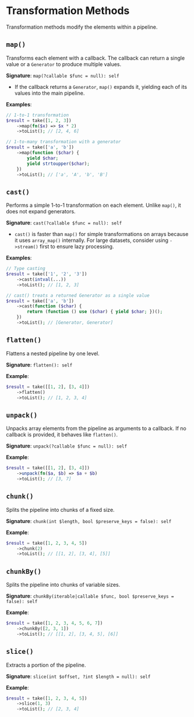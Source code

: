 # Transformation Methods

Transformation methods modify the elements within a pipeline.

## `map()`

Transforms each element with a callback. The callback can return a single value or a `Generator` to produce multiple values.

**Signature**: `map(?callable $func = null): self`

-   If the callback returns a `Generator`, `map()` expands it, yielding each of its values into the main pipeline.

**Examples**:

```php
// 1-to-1 transformation
$result = take([1, 2, 3])
    ->map(fn($x) => $x * 2)
    ->toList(); // [2, 4, 6]

// 1-to-many transformation with a generator
$result = take(['a', 'b'])
    ->map(function ($char) {
        yield $char;
        yield strtoupper($char);
    })
    ->toList(); // ['a', 'A', 'b', 'B']
```

## `cast()`

Performs a simple 1-to-1 transformation on each element. Unlike `map()`, it does not expand generators.

**Signature**: `cast(?callable $func = null): self`

-   `cast()` is faster than `map()` for simple transformations on arrays because it uses `array_map()` internally. For large datasets, consider using `->stream()` first to ensure lazy processing.

**Examples**:

```php
// Type casting
$result = take(['1', '2', '3'])
    ->cast(intval(...))
    ->toList(); // [1, 2, 3]

// cast() treats a returned Generator as a single value
$result = take(['a', 'b'])
    ->cast(function ($char) {
        return (function () use ($char) { yield $char; })();
    })
    ->toList(); // [Generator, Generator]
```

## `flatten()`

Flattens a nested pipeline by one level.

**Signature**: `flatten(): self`

**Example**:

```php
$result = take([[1, 2], [3, 4]])
    ->flatten()
    ->toList(); // [1, 2, 3, 4]
```

## `unpack()`

Unpacks array elements from the pipeline as arguments to a callback. If no callback is provided, it behaves like `flatten()`.

**Signature**: `unpack(?callable $func = null): self`

**Example**:

```php
$result = take([[1, 2], [3, 4]])
    ->unpack(fn($a, $b) => $a + $b)
    ->toList(); // [3, 7]
```

## `chunk()`

Splits the pipeline into chunks of a fixed size.

**Signature**: `chunk(int $length, bool $preserve_keys = false): self`

**Example**:

```php
$result = take([1, 2, 3, 4, 5])
    ->chunk(2)
    ->toList(); // [[1, 2], [3, 4], [5]]
```

## `chunkBy()`

Splits the pipeline into chunks of variable sizes.

**Signature**: `chunkBy(iterable|callable $func, bool $preserve_keys = false): self`

**Example**:

```php
$result = take([1, 2, 3, 4, 5, 6, 7])
    ->chunkBy([2, 3, 1])
    ->toList(); // [[1, 2], [3, 4, 5], [6]]
```

## `slice()`

Extracts a portion of the pipeline.

**Signature**: `slice(int $offset, ?int $length = null): self`

**Example**:

```php
$result = take([1, 2, 3, 4, 5])
    ->slice(1, 3)
    ->toList(); // [2, 3, 4]
```

